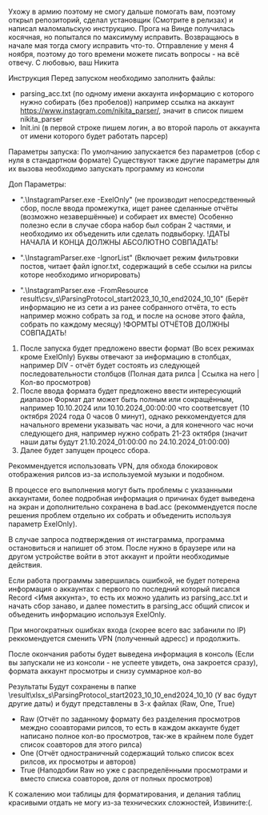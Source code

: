 Ухожу в армию поэтому не смогу дальше помогать вам, поэтому открыл репозиторий, сделал установщик (Смотрите в релизах) и написал маломальскую инструкцию. Прога на Винде получилась косячная, но попытался по максимуму исправить. Возвращаюсь в начале мая тогда смогу исправить что-то. Отправление у меня 4 ноября, поэтому до того времени можете писать вопросы - на всё отвечу. С любовью, ваш Никита

Инструкция
Перед запуском необходимо заполнить файлы:
- parsing_acc.txt (по одному имени аккаунта информацию с которого нужно собирать (без пробелов))
например ссылка на аккаунт https://www.instagram.com/nikita_parser/, значит в список пишем nikita_parser
- Init.ini (в первой строке пишем логин, а во второй пароль от аккаунта от имени которого будет работать парсер)

Параметры запуска:
По умолчанию запускается без параметров (сбор с нуля в стандартном формате)
Существуют также другие параметры для их вызова необходимо запускать программу из консоли

Доп Параметры:
- ".\InstagramParser.exe -ExelOnly" (не производит непосредственный сбор, после ввода промежутка, ищет ранее сделанные отчёты (возможно незавершённые) и собирает их вместе)
Особенно полезно если в случае сбора набор был собран 2 частями, и необходимо их объеденить или сделать подвыборку.
!ДАТЫ НАЧАЛА  И КОНЦА ДОЛЖНЫ АБСОЛЮТНО СОВПАДАТЬ!

- ".\InstagramParser.exe -IgnorList" (Включает режим фильтровки постов, читает файл ignor.txt, содержащий в себе ссылки на рилсы которе необходимо игнорировать)
- ".\InstagramParser.exe -FromResource result\csv_s\ParsingProtocol_start2023_10_10_end2024_10_10" (Берёт информацию не из сети а из ранее собранного отчёта, то есть например можно собрать за год, и после на основе этого файла, собрать по каждому месяцу)
!ФОРМТЫ ОТЧЁТОВ ДОЛЖНЫ СОВПАДАТЬ!

1. После запуска будет предложено ввести формат (Во всех режимах кроме ExelOnly)
Буквы отвечают за информацию в столбцах, например DlV - отчёт будет состоять из следующей последовательности столбцов (Полная дата рилса | Ссылка на него | Кол-во просмотров)
2. После ввода формата будет предложено ввести интересующий диапазон
Формат дат может быть полным или сокращённым, например 10.10.2024 или 10.10.2024_00:00:00 что соответсвует (10 октября 2024 года 0 часов 0 минут), однако реккомендуется для начального времени указывать час ночи, а для конечного час ночи следующего дня,
например нужно собрать 21-23 октября (значит наши даты будут 21.10.2024_01:00:00 по 24.10.2024_01:00:00)
3. Далее будет запущен процесс сбора.

Рекоммендуется использовать VPN, для обхода блокировок отображения рилсов из-за используемой музыки и подобном.

В процессе его выполнения могут быть проблемы с указанными аккаунтами, более подробная информация о причинах будет выведена на экран и дополнительно сохранена в bad.acc (рекоммендуется после решения проблем отдельно их собрать и объеденить используя параметр ExelOnly).

В случае запроса подтверждения от инстаграмма, программа остановиться и напишет об этом. После нужно в браузере или на другом устройстве войти в этот аккаунт и пройти необходимые действия. 

Если работа программы завершилась ошибкой, не будет потерена информация о аккаунтах с первого по последний который писался Record <Имя аккунта>, то есть их можно удалить из parsing_acc.txt и начать сбор занаво, и далее поместить в parsing_acc общий список и объеденить информацию используя ExelOnly.

При многократных ошибках входа (скорее всего вас забанили по IP) реккомендуется сменить VPN (полученный адресс) и продолжить.

После окончания работы будет выведена информация в консоль (Если вы запускали не из консоли - не успеете увидеть, она закроется сразу), формата аккаунт просмотры и снизу суммарное кол-во

Результаты Будут сохранены в папке \result\xlsx_s\ParsingProtocol_start2023_10_10_end2024_10_10 (У вас будут другие даты) и будут представлены в 3-х файлах (Raw, One, True)
- Raw (Отчёт по заданному формату без разделения просмотров междно сооавторами рилсов, то есть в каждом аккаунте будет написано полное кол-во просмотров, так-же в крайнем поле будет список соавторов для этого рилса)
- One (Отчёт одностраничный содержащий только список всех рилсов, их просмотры и авторов)
- True (Наподобии Raw но уже с распределёнными просмотрами и вместо списка соавторов, доля от полных просмотров)

К сожалению мои таблицы для форматирования, и делания таблиц красивыми отдать не могу из-за технических сложностей, Извините:(.

 
